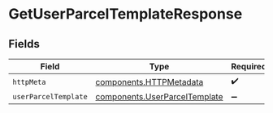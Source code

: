 # GetUserParcelTemplateResponse


## Fields

| Field                                                                          | Type                                                                           | Required                                                                       | Description                                                                    |
| ------------------------------------------------------------------------------ | ------------------------------------------------------------------------------ | ------------------------------------------------------------------------------ | ------------------------------------------------------------------------------ |
| `httpMeta`                                                                     | [components.HTTPMetadata](../../models/components/httpmetadata.md)             | :heavy_check_mark:                                                             | N/A                                                                            |
| `userParcelTemplate`                                                           | [components.UserParcelTemplate](../../models/components/userparceltemplate.md) | :heavy_minus_sign:                                                             | N/A                                                                            |